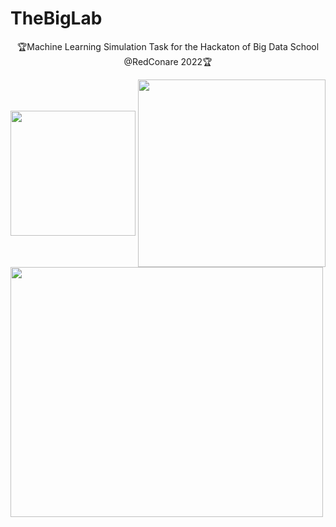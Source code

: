 # TheBigLab
<p align="center">
🏆Machine Learning Simulation Task for the Hackaton of Big Data School @RedConare 2022🏆
</p>
<a href="http://www.red-ricap.org/" target="blank"><img align="center" src="https://kabre.cenat.ac.cr/wp-content/uploads/2019/10/redconare-1.png" height="200" width="200" /></a>
<a href="https://kabre.cenat.ac.cr/" target="blank"><img align="center" src="https://kabre.cenat.ac.cr/wp-content/uploads/2019/10/gradiente-cenat-4-300x217.png" height="300" width="300" /></a>
<a href="https://www.tacc.utexas.edu/" target="blank" align="center" ><img align="center" src="https://kabre.cenat.ac.cr/wp-content/uploads/2019/10/taccLogo-300x115.png" height="400" width="500" /></a>
